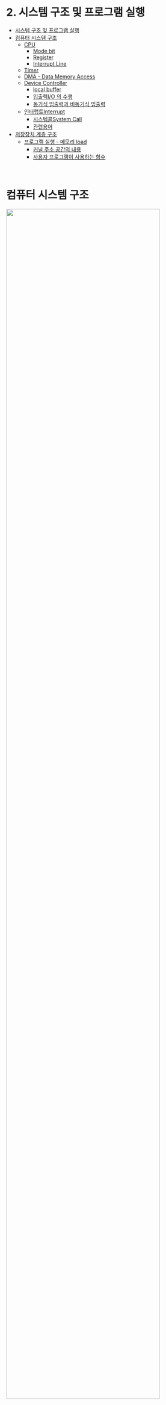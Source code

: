 # 2. 시스템 구조 및 프로그램 실행
<!-- TOC -->

- [시스템 구조 및 프로그램 실행](#%EC%8B%9C%EC%8A%A4%ED%85%9C-%EA%B5%AC%EC%A1%B0-%EB%B0%8F-%ED%94%84%EB%A1%9C%EA%B7%B8%EB%9E%A8-%EC%8B%A4%ED%96%89)
- [컴퓨터 시스템 구조](#%EC%BB%B4%ED%93%A8%ED%84%B0-%EC%8B%9C%EC%8A%A4%ED%85%9C-%EA%B5%AC%EC%A1%B0)
    - [CPU](#cpu)
        - [Mode bit](#mode-bit)
        - [Register](#register)
        - [Interrupt Line](#interrupt-line)
    - [Timer](#timer)
    - [DMA - Data Memory Access](#dma---data-memory-access)
    - [Device Controller](#device-controller)
        - [local buffer](#local-buffer)
        - [입출력I/O 의 수행](#%EC%9E%85%EC%B6%9C%EB%A0%A5io-%EC%9D%98-%EC%88%98%ED%96%89)
        - [동기식 입출력과 비동기식 입출력](#%EB%8F%99%EA%B8%B0%EC%8B%9D-%EC%9E%85%EC%B6%9C%EB%A0%A5%EA%B3%BC-%EB%B9%84%EB%8F%99%EA%B8%B0%EC%8B%9D-%EC%9E%85%EC%B6%9C%EB%A0%A5)
    - [인터럽트Interrupt](#%EC%9D%B8%ED%84%B0%EB%9F%BD%ED%8A%B8interrupt)
        - [시스템콜System Call](#%EC%8B%9C%EC%8A%A4%ED%85%9C%EC%BD%9Csystem-call)
        - [관련용어](#%EA%B4%80%EB%A0%A8%EC%9A%A9%EC%96%B4)
- [저장장치 계층 구조](#%EC%A0%80%EC%9E%A5%EC%9E%A5%EC%B9%98-%EA%B3%84%EC%B8%B5-%EA%B5%AC%EC%A1%B0)
    - [프로그램 실행 - 메모리 load](#%ED%94%84%EB%A1%9C%EA%B7%B8%EB%9E%A8-%EC%8B%A4%ED%96%89---%EB%A9%94%EB%AA%A8%EB%A6%AC-load)
        - [커널 주소 공간의 내용](#%EC%BB%A4%EB%84%90-%EC%A3%BC%EC%86%8C-%EA%B3%B5%EA%B0%84%EC%9D%98-%EB%82%B4%EC%9A%A9)
        - [사용자 프로그램이 사용하는 함수](#%EC%82%AC%EC%9A%A9%EC%9E%90-%ED%94%84%EB%A1%9C%EA%B7%B8%EB%9E%A8%EC%9D%B4-%EC%82%AC%EC%9A%A9%ED%95%98%EB%8A%94-%ED%95%A8%EC%88%98)

<!-- /TOC -->

<br>

# 컴퓨터 시스템 구조

<img src="https://cdn.discordapp.com/attachments/1049527204071096346/1072878245944496188/image.png" width="90%">

## CPU
> CPU 는 Program Counter 라는 레지스터가 가리키는 메모리 주소에 존재하는 지시에 따라서 동작한다.
- 아주 빠른 일꾼

### Mode bit
> 실행되는 작업이 사용자 프로그램인지 운영체제인지 구분해주는 역할
>    > 사용자 프로그램일 때는 접근 권한에 제한을 두어 시스템을 보호한다.
- 1일 때 사용자 모드, 0일 때 모니터(=커널) 모드
    - 운영체제가 작업중일때는 Mode bit 이 0이다. (모든 권한 허용)

### Register

### Interrupt Line

<br>

## Timer

> 사용자 프로그램이 CPU 를 독점하는 것을 방지하는 역할
- 정해진 시간이 지나면 인터럽트를 발생시킨다.

<br><br>

## DMA - Data Memory Access

> 작은 입출력에 매번 인터럽트를 걸게되면 CPU 가 인터럽트를 너무 많이 걸려서 효율이 떨어짐 (오버헤드)

- DMA 도 메모리에 접근 가능
- local buffer 에 I/O 데이터를 block 단위로 저장하고 DMA 가 데이터를 메모리에 옮기면, CPU 에 인터럽트를 걸어서 알려준다.

<br><br>

## Device Controller

- I/O 장치와 프로세서 간의 통신을 관리하는 장치
- 로컬 버퍼와 통신하여 I/O 장치와 프로세서 간의 데이터 전송 관리
- 입출력이 끝났을 때 Interrupt 로 CPU 에 알린다.

<br>

### local buffer

- I/O 장치와 프로세서 간에 전송되는 데이터를 임시로 저장하는 데 사용되는 작은 메모리 영역
- 프로세서가 다른 작업을 수행하는 동안 뎅터는 로컬 버퍼에 저장되므로, I/O 장치가 차단되지 않고 계속 작동할 수 있다.

<br>

### 입출력(I/O) 의 수행

- I/O 장치는 Local buffer, Device controller 및 DMA 컨트롤러를 통해 Process 와 통신한다.
- 사용자 프로그램은 시스템콜, Trap 을 통해 I/O 한다.
    - 올바른 I/O 인지 운영체제가 확인

<br>

### 동기식 입출력과 비동기식 입출력

- 동기식 입출력 (synchronous I/O)
    - I/O 요청 후 입출력 작업이 완료된 후에야 제어가 사용자 프로그램에 넘어감

- 비동기식 입출력 (asynchronous I/O)
    - I/O 가 시작된 후 입출력 작업이 끝나기를 기다리지 않고 제어가 사용자 프로그램에 즉시 넘어감

> 두 경우 모두 I/O 의 완료는 인터럽트로 알려준다.


<br><br>

## 인터럽트(Interrupt)

- 사용자 프로그램이나 주변 장치가 프로세서에 보내는 신호로, 프로세서의 주의가 필요한 이벤트가 발생했음을 의미한다.
- 인터럽트가 발생하면 CPU 를 누가 쓰고 있던지 상관없이, CPU 제어권이 운영체제에게 넘어간다.
- 프로세서가 일시적으로 현재 작업을 중단하고 이벤트 처리
- 종류
    - interrupt (하드웨어 인터럽트)
    - trap (소프트웨어 인터럽트)
        - Exception : 프로그램이 오류를 범한 경우
        - System Call

<br>

### 시스템콜(System Call)

> 사용자 프로그램이 운영체제의 도움을 받기 위해 커널 함수를 호출하는 것
- 의도적으로 인터럽트 라인을 호출

<br>

### 관련용어
- 인터럽트 벡터 : 해당 인터럽트의 처리 루틴 주소를 갖고 있음
- 인터럽트 처리 루틴 : 해당 인터럽트를 처리하는 커널 함수.

<br>

# 저장장치 계층 구조

<img src="https://cdn.discordapp.com/attachments/997358153102528553/1073830537057275974/image.png" width="90%">

- CPU 가 1 clock 동안 instruction 을 처리한다.
- Main Memory 에 접근하는데 10~100 clock 정도가 걸리기때문에 속도를 완충하기 위해 Cache Memory 가 존재한다.
- 아래로 내려갈수록 용량이 많아지고, 속도가 느려짐.

<br>

## 프로그램 실행 - 메모리 load

1. File system
    - 실행파일

2. Virtual memory : 각 프로그램마다 독자적으로 갖고있는 메모리
    - stack
    - data
    - code

3. Physical memory
    - 메모리에 파일을 다 올리는 것이 아니라 당장 필요한 부분만 올리고, 나머지는 Disk 의 `Swap memory` 에 올린다.
        - `Swap memory` : 메모리의 연장공간으로 이용

> 프로그램은 user mode <-> kernel mode 를 반복하며 실행하다 종료된다.

<br>

### 커널 주소 공간의 내용

1. Code
    - 시스템콜, 인터럽트 처리코드
    - 자원관리를 위한 코드
2. Data
    - 하드웨어를 관리하기 위한 자료구조
        - CPU, Memory, Disk, 프로세스(PCB)
3. Stack
    - Process A, B의 커널스택
        - 사용자 프로그램마다 커널스택을 따로 관리한다.

<br>

### 사용자 프로그램이 사용하는 함수

- 함수
    - 사용자 정의 함수
    - 라이브러리 함수
    - 커널 함수
        - 운영체제 프로그램의 함수
        - 커널 함수의 호출 = 시스템 콜

> 사용자 정의 함수와 라이브러리 함수는 호출되면 같은 프로세스의 코드 영역에 들어있기 때문에 사용할 수 있지만, 커널 함수는 커널 주소에 존재하기 때문에 호출할 때 시스템콜을 통해 인터럽트 라인을 세팅해서 CPU 제어권이 커널주소로 넘어가도록 해서 커널함수를 실행해야 한다.
